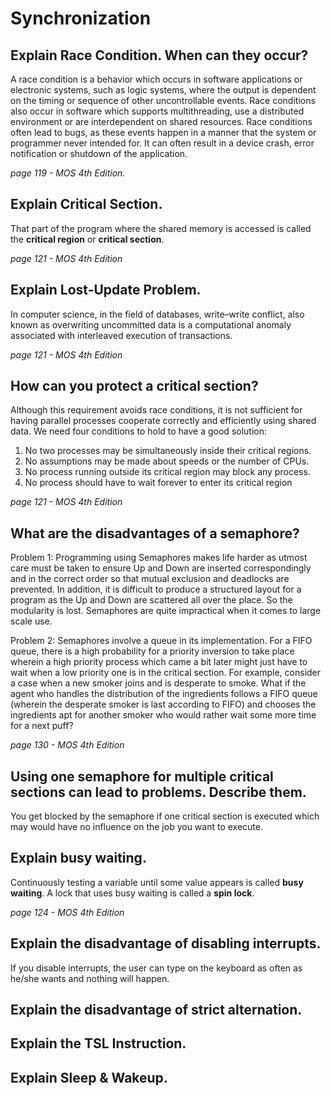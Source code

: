 # Synchronization

## Explain Race Condition. When can they occur?
A race condition is a behavior which occurs in software applications or electronic systems, such as logic systems, where the output is dependent on the timing or sequence of other uncontrollable events. Race conditions also occur in software which supports multithreading, use a distributed environment or are interdependent on shared resources. Race conditions often lead to bugs, as these events happen in a manner that the system or programmer never intended for. It can often result in a device crash, error notification or shutdown of the application. 

*page 119 - MOS 4th Edition.* 

## Explain Critical Section.
That part of the program where the shared memory is accessed is called the **critical region** or **critical section**. 

*page 121 - MOS 4th Edition* 
## Explain Lost-Update Problem.
In computer science, in the field of databases, write–write conflict, also known as overwriting uncommitted data is a computational anomaly associated with interleaved execution of transactions. 

*page 121 - MOS 4th Edition*

## How can you protect a critical section?
Although this requirement avoids race conditions, it is not sufficient for having parallel  processes  cooperate  correctly  and  efficiently  using  shared  data.  We   need four conditions to hold to have a good solution: 

1.   No two processes may be simultaneously inside their critical regions.
2.   No assumptions may be made about speeds or the number of CPUs.
3.   No process running outside its critical region may block any process.
4.   No process should have to wait forever to enter its critical region

*page 121 - MOS 4th Edition*

## What are the disadvantages of a semaphore?
Problem 1: Programming using Semaphores makes life harder as utmost care must be taken to ensure Up and Down are inserted correspondingly and in the correct order so that mutual exclusion and deadlocks are prevented. In addition, it is difficult to produce a structured layout for a program as the Up and Down are scattered all over the place. So the modularity is lost. Semaphores are quite impractical when it comes to large scale use.

Problem 2: Semaphores involve a queue in its implementation. For a FIFO queue, there is a high probability for a priority inversion to take place wherein a high priority process which came a bit later might just have to wait when a low priority one is in the critical section. For example, consider a case when a new smoker joins and is desperate to smoke. What if the agent who handles the distribution of the ingredients follows a FIFO queue (wherein the desperate smoker is last according to FIFO) and chooses the ingredients apt for another smoker who would rather wait some more time for a next puff?

*page 130 - MOS 4th Edition* 


## Using one semaphore for multiple critical sections can lead to problems. Describe them.
You get blocked by the semaphore if one critical section is executed which may would have no influence on the job you want to execute.

## Explain busy waiting.
Continuously testing a variable until some value appears is called **busy waiting**. A lock that uses busy waiting is called a **spin lock**. 

*page 124 - MOS 4th Edition*

## Explain the disadvantage of disabling interrupts.
If you disable interrupts, the user can type on the keyboard as often as he/she wants and nothing will happen. 


## Explain the disadvantage of strict alternation.

## Explain the TSL Instruction.

## Explain Sleep & Wakeup.
